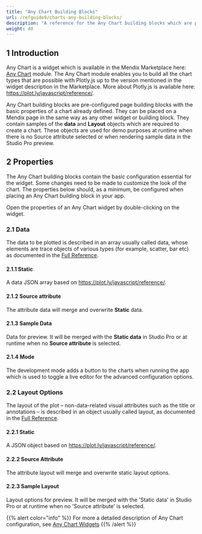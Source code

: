 ```yaml
---
title: "Any Chart Building Blocks"
url: /refguide9/charts-any-building-blocks/
description: "A reference for the Any Chart building blocks which are provided as part of the Any Chart widget"
weight: 40
---
```


## 1 Introduction

Any Chart is a widget which is available in the Mendix Marketplace here: [Any Chart](/appstore/modules/any-chart/) module. The Any Chart module enables you to build all the chart types that are possible with Plotly.js up to the version mentioned in the widget description in the Marketplace. More about Plotly.js is available here: https://plot.ly/javascript/reference/.

Any Chart building blocks are pre-configured page building blocks with the basic properties of a chart already defined. They can be placed on a Mendix page in the same way as any other widget or building block. They contain samples of the **data** and **Layout** objects which are required to create a chart. These objects are used for demo purposes at runtime when there is no Source attribute selected or when rendering sample data in the Studio Pro preview.

## 2 Properties

The Any Chart building blocks contain the basic configuration essential for the widget. Some changes need to be made to customize the look of the chart. The properties below should, as a minimum, be configured when placing an Any Chart building block in your app.

Open the properties of an Any Chart widget by double-clicking on the widget.

### 2.1 Data

The data to be plotted is described in an array usually called data, whose elements are trace objects of various types (for example, scatter, bar etc) as documented in the [Full Reference](https://plot.ly/javascript/reference).

#### 2.1.1 Static

A data JSON array based on https://plot.ly/javascript/reference/.

#### 2.1.2 Source attribute

The attribute data will merge and overwrite **Static** data.

#### 2.1.3 Sample Data

Data for preview. It will be merged with the **Static data** in Studio Pro or at runtime when no **Source attribute** is selected.

#### 2.1.4 Mode

The development mode adds a button to the charts when running the app which is used to toggle a live editor for the advanced configuration options.

### 2.2 Layout Options

The layout of the plot – non-data-related visual attributes such as the title or annotations – is described in an object usually called layout, as documented in the [Full Reference](https://plot.ly/javascript/reference/#layout).

#### 2.2.1 Static

A JSON object based on https://plot.ly/javascript/reference/.

#### 2.2.2 Source Attribute

The attribute layout will merge and overwrite static layout options.

#### 2.2.3 Sample Layout

Layout options for preview. It will be merged with the 'Static data' in Studio Pro or at runtime when no 'Source attribute' is selected.

{{% alert color="info" %}}
For more a detailed description of Any Chart configuration, see [Any Chart Widgets](/refguide9/charts-any-configuration/)
{{% /alert %}}
